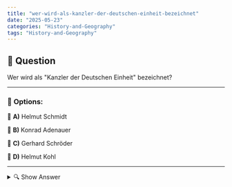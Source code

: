 ```yaml
---
title: "wer-wird-als-kanzler-der-deutschen-einheit-bezeichnet"
date: "2025-05-23"
categories: "History-and-Geography"
tags: "History-and-Geography"
---
```


## 📌 **Question**

Wer wird als "Kanzler der Deutschen Einheit" bezeichnet?



---

### 📝 **Options:**

🔘 **A)** Helmut Schmidt

🔘 **B)** Konrad Adenauer

🔘 **C)** Gerhard Schröder

🔘 **D)** Helmut Kohl

---

<details>
  <summary>🔍 Show Answer</summary>

  <p>
💡  <b>Correct Answer:</b>  d
  </p>
  <p>
    📖<b>Explanation:</b>
    Die Frage bezieht sich auf bedeutende deutsche Politiker, die wichtige Rollen in der Geschichte Deutschlands gespielt haben. Besonders in der Zeit der Wiedervereinigung Deutschlands 1990 suchte die Bundesrepublik nach einem passenden Kanzler, der diesen tiefgreifenden Wandel unterstützte. Helmut Kohl spielte eine entscheidende Rolle in der politischen und wirtschaftlichen Integration der ehemaligen DDR und wird daher oft als "Kanzler der Deutschen Einheit" bezeichnet. Zudem gelten die historischen Ereignisse und deren Auswirkungen als prägend für das moderne Deutschland. Die Antwort ist d: Helmut Kohl.
  </p>
</details>
